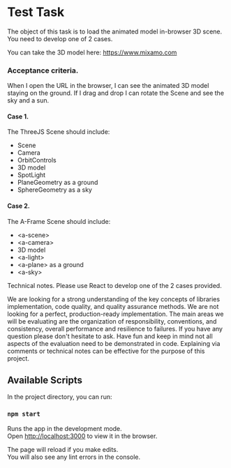 # Test Task
The object of this task is to load the animated model in-browser 3D scene. You need to develop one of 2 cases.

You can take the 3D model here: https://www.mixamo.com 

### Acceptance criteria.
When I open the URL in the browser, I can see the animated 3D model staying on the ground. If I drag and drop I can rotate the Scene and see the sky and a sun.

#### Case 1.
The ThreeJS Scene should include:
* Scene
* Camera
* OrbitControls
* 3D model
* SpotLight
* PlaneGeometry as a ground
* SphereGeometry as a sky

#### Case 2.
The A-Frame Scene should include:
* &lt;a-scene&gt;
* &lt;a-camera&gt;
* 3D model
* &lt;a-light&gt;
* &lt;a-plane&gt; as a ground
* &lt;a-sky&gt;

Technical notes.
Please use React to develop one of the 2 cases provided.

We are looking for a strong understanding of the key concepts of libraries implementation, code quality, and quality assurance methods. We are not looking for a perfect, production-ready implementation.
The main areas we will be evaluating are the organization of responsibility, conventions, and consistency, overall performance and resilience to failures.
If you have any question please don't hesitate to ask.
Have fun and keep in mind not all aspects of the evaluation need to be demonstrated in code. Explaining via comments or technical notes can be effective for the purpose of this project.


## Available Scripts

In the project directory, you can run:

### `npm start`

Runs the app in the development mode.<br />
Open [http://localhost:3000](http://localhost:3000) to view it in the browser.

The page will reload if you make edits.<br />
You will also see any lint errors in the console.


